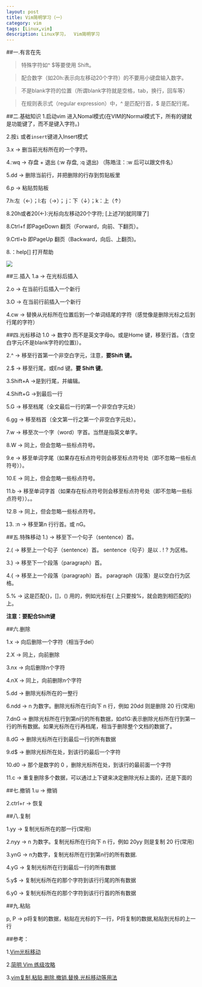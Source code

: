 ```yaml
---
layout: post
title: Vim简明学习（一）
category: vim
tags: [Linux,vim]
description: Linux学习，  Vim简明学习
---
```


##一.有言在先

>特殊字符如^ $等要使用 Shift。

>配合数字（如20h:表示向左移动20个字符）的不要用小键盘输入数字。

>不是blank字符的位置（所谓blank字符就是空格，tab，换行，回车等）

>在规则表示式（regular expression）中，^ 是匹配行首，$ 是匹配行尾。


##二.基础知识
1.启动vim 进入Nomal模式(在VIM的Normal模式下，所有的键就是功能键了，而不是键入字符。)

2.按`i` 或者`insert`键进入Insert模式

3.x → 删当前光标所在的一个字符。

4.:wq → 存盘 + 退出 (:w 存盘, :q 退出)   （陈皓注：:w 后可以跟文件名）

5.dd → 删除当前行，并把删除的行存到剪贴板里

6.p → 粘贴剪贴板

7.h:左（←）；l:右（→）； j：下（↓）；k：上（↑）

8.20h或者20(←):光标向左移动20个字符;  [上述7的就同理了]

8.Ctrl+f	即PageDown 翻页（Forward，向前、下翻页）。

9.Crtl+b	即PageUp 翻页（Backward，向后、上翻页)。


8.：help[<command>] 打开帮助

![](http://beginman.qiniudn.com/vim-help)

##三.插入
1.a → 在光标后插入

2.o → 在当前行后插入一个新行

3.O → 在当前行前插入一个新行

4.cw → 替换从光标所在位置后到一个单词结尾的字符（感觉像是删除光标之后到行尾的字符）

##四.光标移动
1.0 → 数字0 而不是英文字母o。或是Home 键，移至行首。（含空白字元(不是blank字符的位置)）。

2.^ → 移至行首第一个非空白字元，注意，**要Shift 键。**

2.$ → 移至行尾，或End 键。**要 Shift 键**。

3.Shift+A →是到行尾，并编辑。

4.Shift+G →到最后一行

5.G → 移至档尾（全文最后一行的第一个非空白字元处）

6.gg →	移至档首（全文第一行之第一个非空白字元处）。

7.w	→ 移至次一个字（word）字首。当然是指英文单字。

8.W	→ 同上，但会忽略一些标点符号。

9.e	→ 移至单词字尾（如果存在标点符号则会移至标点符号处（即不忽略一些标点符号））。

10.E →	同上，但会忽略一些标点符号。

11.b	 → 移至单词字首（如果存在标点符号则会移至标点符号处（即不忽略一些标点符号））。。

12.B	 → 同上，但会忽略一些标点符号。

13. :n →	移至第n 行行首。或 nG。


##五.特殊移动
1.)	→ 移至下一个句子（sentence）首。

2.(	→ 移至上一个句子（sentence）首。 sentence（句子）是以 . ! ? 为区格。

3.}	→ 移至下一个段落（paragraph）首。

4.{	→ 移至上一个段落（paragraph）首。 paragraph（段落）是以空白行为区格。

5.%	→ 这是匹配{}，[]，() 用的，例如光标在{ 上只要按%，就会跑到相匹配的} 上。

**注意：要配合Shift键**

##六.删除

1.x → 向后删除一个字符（相当于del）

2.X → 同上，向前删除

3.nx → 向后删除n个字符

4.nX → 同上，向前删除n个字符

5.dd → 删除光标所在的一整行

6.ndd → n 为数字。删除光标所在行向下 n 行，例如 20dd 则是删除 20 行(常用)

7.dnG → 删除光标所在行到第n行的所有数据，如d1G:表示删除光标所在行到第一行的所有数据。如果光标所在行再档尾，相当于删除整个文档的数据了。

8.dG → 删除光标所在行到最后一行的所有数据

9.d$ → 删除光标所在处，到该行的最后一个字符

10.d0 → 那个是数字的 0 ，删除光标所在处，到该行的最前面一个字符

11.c → 重复删除多个数据，可以通过上下键来决定删除光标上面的，还是下面的

##七.撤销
1.u → 撤销

2.ctrl+r → 恢复

##八.复制

1.yy → 复制光标所在的那一行(常用)

2.nyy → n 为数字。复制光标所在行向下 n 行，例如 20yy 则是复制 20 行(常用)

3.ynG → n为数字，复制光标所在行到第n行的所有数据.

4.yG → 复制光标所在行到最后一行的所有数据

5.y$ → 复制光标所在的那个字符到该行行尾的所有数据

6.y0 → 复制光标所在的那个字符到该行行首的所有数据

##九.粘贴

p, P  → p将复制的数据，粘贴在光标的下一行，P将复制的数据,粘贴到光标的上一行

##参考：

1.[Vim光标移动](http://www.ccvita.com/433.html)

2.[简明 Vim 练级攻略](http://coolshell.cn/articles/5426.html)

3.[vim复制,粘贴,删除,撤销,替换,光标移动等用法](http://blog.51yip.com/linux/1140.html)
